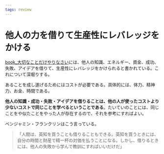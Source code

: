 ```yaml
---
tags: review
---
```


# 他人の力を借りて生産性にレバレッジをかける

[book_大切なことだけやりなさい](book_大切なことだけやりなさい.md)には、他人の知識、エネルギー、資金、成功、失敗、アイデアを借りて、生産性にレバレッジをかけられると書かれている。これについて深堀りする。

あることを成し遂げるためにはコストが必要である。具体的には、体力、精神力、お金、時間である。

**他人の知識・成功・失敗・アイデアを借りることは、他の人が使ったコストより少ないコストで同じことを学べるということである**。たいていのことには、同じことをや似たことをやった人が存在するので、それを参考にすればよい。

ベンジャミン・フランクリンはこう言っている。

> 「人間は、英知を買うことも借りることもできる。英知を買うときには、自分の時間と財産で精一杯の対価を払うことになる。しかし、借りるときには、他人の失敗から学んで教訓にすればいいだけだ」